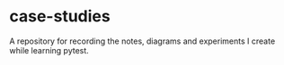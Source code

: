 # case-studies
A repository for recording the notes, diagrams and experiments I create while learning pytest.
